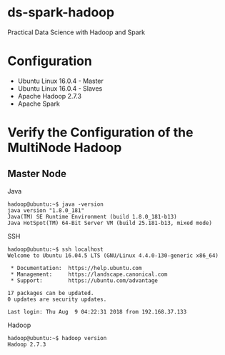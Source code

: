 # ds-spark-hadoop
Practical Data Science with Hadoop and Spark

Configuration
========
* Ubuntu Linux 16.0.4 - Master
* Ubuntu Linux 16.0.4 - Slaves
* Apache Hadoop 2.7.3
* Apache Spark

Verify the Configuration of the MultiNode Hadoop 
===================
Master Node
-----------
Java 
```buildoutcfg
hadoop@ubuntu:~$ java -version
java version "1.8.0_181"
Java(TM) SE Runtime Environment (build 1.8.0_181-b13)
Java HotSpot(TM) 64-Bit Server VM (build 25.181-b13, mixed mode)

```

SSH
```buildoutcfg
hadoop@ubuntu:~$ ssh localhost
Welcome to Ubuntu 16.04.5 LTS (GNU/Linux 4.4.0-130-generic x86_64)

 * Documentation:  https://help.ubuntu.com
 * Management:     https://landscape.canonical.com
 * Support:        https://ubuntu.com/advantage

17 packages can be updated.
0 updates are security updates.

Last login: Thu Aug  9 04:22:31 2018 from 192.168.37.133
```

Hadoop
```buildoutcfg
hadoop@ubuntu:~$ hadoop version
Hadoop 2.7.3
```
